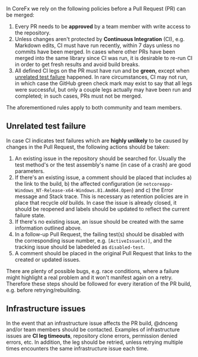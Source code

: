 In CoreFx we rely on the following policies before a Pull Request (PR) can be merged:

1. Every PR needs to be **approved** by a team member with write access to the repository.
2. Unless changes aren't protected by **Continuous Integration** (CI), e.g. Markdown edits, CI must have run recently, within 7 days unless no commits have been merged. In cases where other PRs have been merged into the same library since CI was run, it is desirable to re-run CI in order to get fresh results and avoid build breaks.
3. All defined CI legs on the PR must have run and be **green**, except when [unrelated test failure](#unrelated-test-failure) happened.  In rare circumstances, CI may not run, in which case the GitHub green check mark may exist to say that all legs were successful, but only a couple legs actually may have been run and completed; in such cases, PRs must not be merged.

The aforementioned rules apply to both community and team members.

## Unrelated test failure
In case CI indicates test failures which are **highly unlikely** to be caused by changes in the Pull Request, the following actions should be taken:
1. An existing issue in the repository should be searched for. Usually the test method's or the test assembly's name (in case of a crash) are good parameters.
2. If there's an existing issue, a comment should be placed that includes a) the link to the build, b) the affected configuration (ie `netcoreapp-Windows_NT-Release-x64-Windows.81.Amd64.Open`) and c) the Error message and Stack trace. This is necessary as retention policies are in place that recycle _old_ builds. In case the issue is already closed, it should be reopened and labels should be updated to reflect the current failure state. 
3. If there's no existing issue, an issue should be created with the same information outlined above.
4. In a follow-up Pull Request, the failing test(s) should be disabled with the corresponding issue number, e.g. `[ActiveIssue(x)]`, and the tracking issue should be labedeled as `disabled-test`.
5. A comment should be placed in the original Pull Request that links to the created or updated issues.

There are plenty of possible bugs, e.g. race conditions, where a failure might highlight a real problem and it won't manifest again on a retry. Therefore these steps should be followed for every iteration of the PR build, e.g. before retrying/rebuilding.

## Infrastructure issues

In the event that an infrastructure issue affects the PR build, @dnceng and/or team members should be contacted. Examples of infrastructure issues are **CI leg timeouts**, repository clone errors, permission denied errors, etc. In addition, the leg should be retried, unless retrying multiple times encounters the same infrastructure issue each time.
